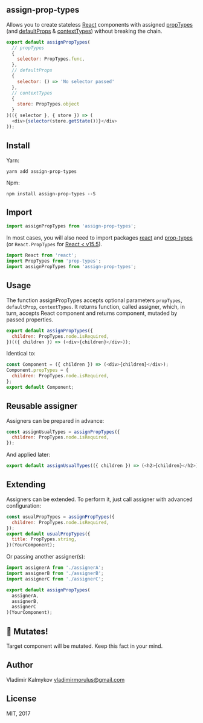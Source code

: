assign-prop-types
----

Allows you to create stateless [React](https://facebook.github.io/react/) components with assigned [propTypes](https://github.com/reactjs/prop-types) (and [defaultProps](https://facebook.github.io/react/docs/typechecking-with-proptypes.html) & [contextTypes](https://facebook.github.io/react/docs/context.html)) without breaking the chain.

```js
export default assignPropTypes(
  // propTypes
  {
    selector: PropTypes.func,
  },
  // defaultProps
  {
    selector: () => 'No selector passed'
  },
  // contextTypes
  {
    store: PropTypes.object
  }
)(({ selector }, { store }) => (
  <div>{selector(store.getState())}</div>
));
```

Install
----

Yarn:
```shell
yarn add assign-prop-types
```

Npm:
```shell
npm install assign-prop-types --S
```

Import
----

```js
import assignPropTypes from 'assign-prop-types';
```

In most cases, you will also need to import packages [react](https://www.npmjs.com/package/react) and [prop-types](https://www.npmjs.com/package/prop-types) (or `React.PropTypes` for [React < v15.5](https://facebook.github.io/react/warnings/dont-call-proptypes.html)).

```js
import React from 'react';
import PropTypes from 'prop-types';
import assignPropTypes from 'assign-prop-types';
```

Usage
----

The function assignPropTypes accepts optional parameters `propTypes`, `defaultProp`, `contextTypes`. It returns function, called assigner, which, in turn, accepts React component and returns component, mutaded by passed properties.

```js
export default assignPropTypes({
  children: PropTypes.node.isRequired,
})(({ children }) => (<div>{children}</div>));
```

Identical to:

```js
const Component = ({ children }) => (<div>{children}</div>);
Component.propTypes = {
  children: PropTypes.node.isRequired,
};
export default Component;
```

Reusable assigner
----

Assigners can be prepared in advance:

```js
const assignUsualTypes = assignPropTypes({
  children: PropTypes.node.isRequired,
});
```
And applied later:

```js
export default assignUsualTypes(({ children }) => (<h2>{children}</h2>));
```

Extending
----

Assigners can be extended. To perform it, just call assigner with advanced configuration:

```js
const usualPropTypes = assignPropTypes({
  children: PropTypes.node.isRequired,
});
export default usualPropTypes({
  title: PropTypes.string,
})(YourComponent);
```

Or passing another assigner(s):

```js
import assignerA from './assignerA';
import assignerB from './assignerB';
import assignerC from './assignerC';

export default assignPropTypes(
  assignerA,
  assignerB,
  assignerC
)(YourComponent);
```

👾 Mutates!
----

Target component will be mutated. Keep this fact in your mind.

Author
----

Vladimir Kalmykov <vladimirmorulus@gmail.com>

License
----

MIT, 2017
